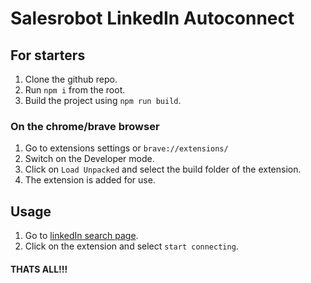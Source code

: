 # Salesrobot LinkedIn Autoconnect

## For starters

1. Clone the github repo.
2. Run `npm i` from the root.
3. Build the project using `npm run build`.

### On the chrome/brave browser

1. Go to extensions settings or `brave://extensions/`
2. Switch on the Developer mode.
3. Click on `Load Unpacked` and select the build folder of the extension.
4. The extension is added for use.

## Usage

1. Go to [linkedIn search page](https://www.linkedin.com/search/results/people/).
2. Click on the extension and select `start connecting`.

#### THATS ALL!!!
